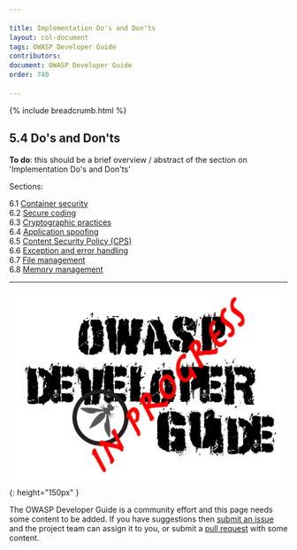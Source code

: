 ```yaml
---

title: Implementation Do's and Don'ts
layout: col-document
tags: OWASP Developer Guide
contributors:
document: OWASP Developer Guide
order: 740

---
```


{% include breadcrumb.html %}

## 5.4 Do's and Don'ts

**To do**: this should be a brief overview / abstract of the section on 'Implementation Do's and Don'ts'

Sections:

6.1 [Container security](01-container-security.md)  
6.2 [Secure coding](02-secure-coding.md)  
6.3 [Cryptographic practices](03-cryptographic-practices.md)  
6.4 [Application spoofing](04-application-spoofing.md)  
6.5 [Content Security Policy (CPS)](05-content-security-policy.md)  
6.6 [Exception and error handling](06-exception-error-handling.md)  
6.7 [File management](07-file-management.md)  
6.8 [Memory management](08-memory-management.md)

----

![Developer Guide](../../assets/images/dg_wip.png "OWASP Developer Guide"){: height="150px" }

The OWASP Developer Guide is a community effort and this page needs some content to be added.
If you have suggestions then [submit an issue][issue0740] and the project team can assign it to you,
or submit a [pull request][pr] with some content.

[issue0740]: https://github.com/OWASP/www-project-developer-guide/issues/new?labels=enhancement&template=request.md&title=Update:%2007-implementation/04-dos-donts/00-toc
[pr]: https://github.com/OWASP/www-project-developer-guide/pulls
